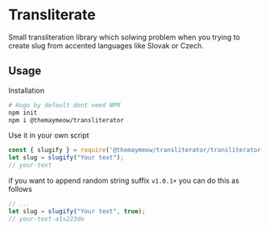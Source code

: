 # Transliterate

Small transliteration library which solwing problem when you trying to create slug from accented languages like Slovak or Czech.

## Usage

Installation

```bash
# Hugo by default dont need NPM
npm init
npm i @themaymeow/transliterator
```
Use it in your own script

```javascript
const { slugify } = require('@themaymeow/transliterator/transliterator.js')
let slug = slugify("Your text");
// your-text
```

if you want to append random string suffix `v1.0.1+` you can do this as follows

```javascript
// ...
let slug = slugify("Your text", true);
// your-text-a1s223de
```
